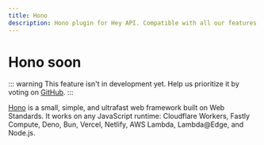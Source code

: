 ```yaml
---
title: Hono
description: Hono plugin for Hey API. Compatible with all our features.
---
```


# Hono <span data-soon>soon</span>

::: warning
This feature isn't in development yet. Help us prioritize it by voting on [GitHub](https://github.com/hey-api/openapi-ts/issues/1483).
:::

[Hono](https://hono.dev/) is a small, simple, and ultrafast web framework built on Web Standards. It works on any JavaScript runtime: Cloudflare Workers, Fastly Compute, Deno, Bun, Vercel, Netlify, AWS Lambda, Lambda@Edge, and Node.js.

<!--@include: ../../sponsors.md-->
